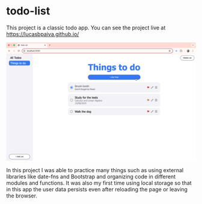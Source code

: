 # todo-list

This project is a classic todo app. You can see the project live at https://lucasbpaiva.github.io/

![todo-list-demo](./images/todo-list-demo.png)

In this project I was able to practice many things such as using external libraries like date-fns and Bootstrap and organizing code in different modules and functions. It was also my first time using local storage so that in this app the user data persists even after reloading the page or leaving the browser.